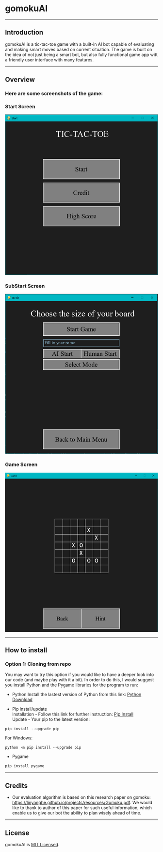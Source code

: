 # gomokuAI
___
## Introduction
gomokuAI is a tic-tac-toe game with a built-in AI bot capable of evaluating and making smart moves based on current situation. 
The game is built on the idea of not just being a smart bot, but also fully functional game app witt a friendly user interface with many features.
___
## Overview
### Here are some screenshots of the game:

### Start Screen 
![alt text](https://github.com/miamicourseproject/gomokuAI/blob/master/Images/Welcome%20Screen.PNG)

### SubStart Screen 
![alt text](https://github.com/miamicourseproject/gomokuAI/blob/master/Images/Substart%20Screen.PNG)

### Game Screen
![alt text](https://github.com/miamicourseproject/gomokuAI/blob/master/Images/Game%20Screen.PNG)
___
## How to install
### Option 1: Cloning from repo
You may want to try this option if you would like to have a deeper look into our code (and maybe play with it a bit). In order to do this, I would suggest you install Python and the Pygame libraries for the program to run:
* Python
Install the lastest version of Python from this link: [Python Download](https://www.python.org/downloads/)

* Pip install/update
<br />Installation - Follow this link for further instruction: [Pip Install](https://pip.pypa.io/en/stable/reference/pip_install/)
<br />Update - Your pip to the latest version: 
```
pip install --upgrade pip
```
For Windows:
```
python -m pip install --upgrade pip
```

* Pygame
```
pip install pygame
```
___
## Credits
* Our evaluation algorithm is based on this research paper on gomoku: https://linyanghe.github.io/projects/resources/Gomuku.pdf.
We would like to thank to author of this paper for such useful information, which enable us to give our bot the ability to plan wisely ahead of time.
___
## License
gomokuAI is [MIT Licensed](https://github.com/miamicourseproject/gomokuAI/blob/master/LICENSE).
